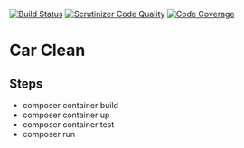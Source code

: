 [![Build Status](https://travis-ci.org/leondeng/car_clean.svg)](https://travis-ci.org/leondeng/car_clean)
[![Scrutinizer Code Quality](https://scrutinizer-ci.com/g/leondeng/car_clean/badges/quality-score.png?b=master)](https://scrutinizer-ci.com/g/leondeng/car_clean/?branch=master)
[![Code Coverage](https://scrutinizer-ci.com/g/leondeng/car_clean/badges/coverage.png?b=master)](https://scrutinizer-ci.com/g/leondeng/car_clean/?branch=master)
# Car Clean

## Steps
- composer container:build
- composer container:up
- composer container:test
- composer run
